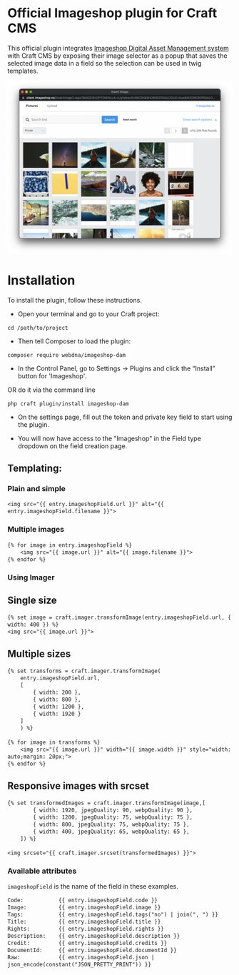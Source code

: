 # Official Imageshop plugin for Craft CMS

This official plugin integrates [Imageshop Digital Asset Management system](https://www.imageshop.org) with Craft CMS by exposing
their image selector as a popup that saves the selected image data in a field so the selection
can be used in twig templates.



 ![Screenshot](./screenshot.png)


# Installation

To install the plugin, follow these instructions.

- Open your terminal and go to your Craft project:

````
cd /path/to/project
````

- Then tell Composer to load the plugin:

```
composer require webdna/imageshop-dam
```

- In the Control Panel, go to Settings → Plugins and click the “Install” button for 'Imageshop'.

OR do it via the command line

```
php craft plugin/install imageshop-dam
```

- On the settings page, fill out the token and private key field to start using the plugin.

- You will now have access to the "Imageshop" in the Field type dropdown on the field creation page.



## Templating:


### Plain and simple

```twig
<img src="{{ entry.imageshopField.url }}" alt="{{ entry.imageshopField.filename }}">
```

### Multiple images
```twig
{% for image in entry.imageshopField %}
    <img src="{{ image.url }}" alt="{{ image.filename }}">
{% endfor %}
```

### Using Imager

## Single size

```twig
{% set image = craft.imager.transformImage(entry.imageshopField.url, { width: 400 }) %}
<img src="{{ image.url }}">
```


## Multiple sizes
```twig
{% set transforms = craft.imager.transformImage(
    entry.imageshopField.url,
    [
        { width: 200 },
        { width: 800 },
        { width: 1200 },
        { width: 1920 }
    ]
    ) %}

{% for image in transforms %}
    <img src="{{ image.url }}" width="{{ image.width }}" style="width: auto;margin: 20px;">
{% endfor %}
```


## Responsive images with srcset

```twig
{% set transformedImages = craft.imager.transformImage(image,[
        { width: 1920, jpegQuality: 90, webpQuality: 90 },
        { width: 1200, jpegQuality: 75, webpQuality: 75 },
        { width: 800, jpegQuality: 75, webpQuality: 75 },
        { width: 400, jpegQuality: 65, webpQuality: 65 },
    ]) %}

<img srcset="{{ craft.imager.srcset(transformedImages) }}">
```




### Available attributes

```imageshopField``` is the name of the field in these examples.

 ```twig
Code:           {{ entry.imageshopField.code }}
Image:          {{ entry.imageshopField.image }}
Tags:           {{ entry.imageshopField.tags("no") | join(", ") }}
Title:          {{ entry.imageshopField.title }}
Rights:         {{ entry.imageshopField.rights }}
Description:    {{ entry.imageshopField.description }}
Credit:         {{ entry.imageshopField.credits }}
DocumentId:     {{ entry.imageshopField.documentId }}
Raw:            {{ entry.imageshopField.json | json_encode(constant("JSON_PRETTY_PRINT")) }}
```


